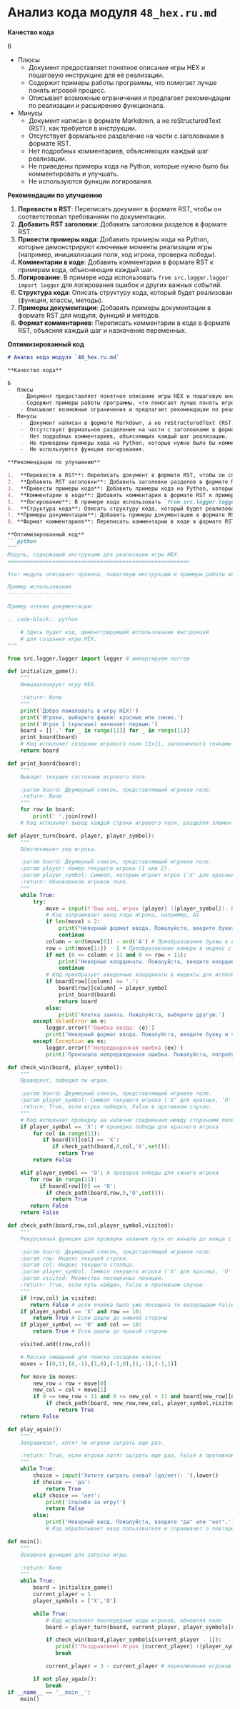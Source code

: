 # Анализ кода модуля `48_hex.ru.md`

**Качество кода**

6
-  Плюсы
    - Документ предоставляет понятное описание игры HEX и пошаговую инструкцию для её реализации.
    - Содержит примеры работы программы, что помогает лучше понять игровой процесс.
    - Описывает возможные ограничения и предлагает рекомендации по реализации и расширению функционала.
-  Минусы
    -  Документ написан в формате Markdown, а не reStructuredText (RST), как требуется в инструкции.
    -  Отсутствует формальное разделение на части с заголовками в формате RST.
    -  Нет подробных комментариев, объясняющих каждый шаг реализации.
    -  Не приведены примеры кода на Python, которые нужно было бы комментировать и улучшать.
    -  Не используются функции логирования.

**Рекомендации по улучшению**

1.  **Перевести в RST**: Переписать документ в формате RST, чтобы он соответствовал требованиям по документации.
2.  **Добавить RST заголовки**: Добавить заголовки разделов в формате RST.
3.  **Привести примеры кода**: Добавить примеры кода на Python, которые демонстрируют ключевые моменты реализации игры (например, инициализация поля, ход игрока, проверка победы).
4.  **Комментарии в коде**: Добавить комментарии в формате RST к примерам кода, объясняющие каждый шаг.
5.  **Логирование**: В примере кода использовать `from src.logger.logger import logger` для логирования ошибок и других важных событий.
6.  **Структура кода**: Описать структуру кода, который будет реализован (функции, классы, методы).
7. **Примеры документации**: Добавить примеры документации в формате RST для модуля, функций и методов.
8. **Формат комментариев**: Переписать комментарии в коде в формате RST, объясняя каждый шаг и назначение переменных.

**Оптимизированный код**

```markdown
# Анализ кода модуля `48_hex.ru.md`

**Качество кода**

6
-  Плюсы
    - Документ предоставляет понятное описание игры HEX и пошаговую инструкцию для её реализации.
    - Содержит примеры работы программы, что помогает лучше понять игровой процесс.
    - Описывает возможные ограничения и предлагает рекомендации по реализации и расширению функционала.
-  Минусы
    -  Документ написан в формате Markdown, а не reStructuredText (RST), как требуется в инструкции.
    -  Отсутствует формальное разделение на части с заголовками в формате RST.
    -  Нет подробных комментариев, объясняющих каждый шаг реализации.
    -  Не приведены примеры кода на Python, которые нужно было бы комментировать и улучшать.
    -  Не используются функции логирования.

**Рекомендации по улучшению**

1.  **Перевести в RST**: Переписать документ в формате RST, чтобы он соответствовал требованиям по документации.
2.  **Добавить RST заголовки**: Добавить заголовки разделов в формате RST.
3.  **Привести примеры кода**: Добавить примеры кода на Python, которые демонстрируют ключевые моменты реализации игры (например, инициализация поля, ход игрока, проверка победы).
4.  **Комментарии в коде**: Добавить комментарии в формате RST к примерам кода, объясняющие каждый шаг.
5.  **Логирование**: В примере кода использовать `from src.logger.logger import logger` для логирования ошибок и других важных событий.
6.  **Структура кода**: Описать структуру кода, который будет реализован (функции, классы, методы).
7. **Примеры документации**: Добавить примеры документации в формате RST для модуля, функций и методов.
8. **Формат комментариев**: Переписать комментарии в коде в формате RST, объясняя каждый шаг и назначение переменных.

**Оптимизированный код**
```python
"""
Модуль, содержащий инструкцию для реализации игры HEX.
=========================================================

Этот модуль описывает правила, пошаговую инструкцию и примеры работы игры HEX.

Пример использования
--------------------

Пример чтения документации:

.. code-block:: python

    # Здесь будет код, демонстрирующий использование инструкций
    # для создания игры HEX.
"""

from src.logger.logger import logger # импортируем логгер

def initialize_game():
    """
    Инициализирует игру HEX.

    :return: None
    """
    print('Добро пожаловать в игру HEX!')
    print('Игроки, выберите фишки: красные или синие.')
    print('Игрок 1 (красные) начинает первым.')
    board = [['.' for _ in range(11)] for _ in range(11)]
    print_board(board)
    # Код исполняет создание игрового поля 11x11, заполненного точками
    return board

def print_board(board):
    """
    Выводит текущее состояние игрового поля.

    :param board: Двумерный список, представляющий игровое поле.
    :return: None
    """
    for row in board:
        print(' '.join(row))
    # Код исполняет вывод каждой строки игрового поля, разделяя элементы пробелами

def player_turn(board, player, player_symbol):
    """
    Обеспечивает ход игрока.

    :param board: Двумерный список, представляющий игровое поле.
    :param player: Номер текущего игрока (1 или 2).
    :param player_symbol: Символ, которым играет игрок ('X' для красных, 'O' для синих).
    :return: Обновленное игровое поле.
    """
    while True:
        try:
            move = input(f'Ваш ход, игрок {player} ({player_symbol}). Выберите клетку для фишки (например, A1): ').upper()
            # Код запрашивает ввод хода игрока, например, A1
            if len(move) < 2:
                print("Неверный формат ввода. Пожалуйста, введите букву и число (например, A1).")
                continue
            column = ord(move[0]) - ord('A') # Преобразование буквы в индекс столбца
            row = int(move[1:]) - 1 # Преобразование номера в индекс строки
            if not (0 <= column < 11 and 0 <= row < 11):
                print('Неверные координаты. Пожалуйста, введите координаты в пределах поля.')
                continue
            # Код преобразует введенные координаты в индексы для использования в массиве, проверят валидность ввода
            if board[row][column] == '.':
                board[row][column] = player_symbol
                print_board(board)
                return board
            else:
                print('Клетка занята. Пожалуйста, выберите другую.')
        except ValueError as e:
            logger.error(f'Ошибка ввода: {e}')
            print("Неверный формат ввода. Пожалуйста, введите букву и число (например, A1).") # обработка исключений, связанных с неверным вводом
        except Exception as ex:
            logger.error(f'Непредвиденная ошибка {ex}')
            print('Произошла непредвиденная ошибка. Пожалуйста, попробуйте еще раз.')

def check_win(board, player_symbol):
    """
    Проверяет, победил ли игрок.

    :param board: Двумерный список, представляющий игровое поле.
    :param player_symbol: Символ текущего игрока ('X' для красных, 'O' для синих).
    :return: True, если игрок победил, False в противном случае.
    """
    # Код исполняет проверку на наличие соединения между сторонами поля для каждого игрока
    if player_symbol == 'X': # проверка победы для красного игрока
        for col in range(11):
           if board[0][col] == 'X':
              if check_path(board,0,col,'X',set()):
                return True
        return False

    elif player_symbol == 'O': # проверка победы для синего игрока
       for row in range(11):
          if board[row][0] == 'O':
            if check_path(board,row,0,'O',set()):
              return True
       return False
    return False

def check_path(board,row,col,player_symbol,visited):
    """
    Рекурсивная функция для проверки наличия пути от начала до конца стороны.

    :param board: Двумерный список, представляющий игровое поле.
    :param row: Индекс текущей строки.
    :param col: Индекс текущего столбца.
    :param player_symbol: Символ текущего игрока ('X' для красных, 'O' для синих).
    :param visited: Множество посещенных позиций.
    :return: True, если путь найден, False в противном случае.
    """
    if (row,col) in visited:
       return False # если ячейка была уже посещена то возвращаем False
    if player_symbol == 'X' and row == 10:
        return True # Если дошли до нижней стороны
    if player_symbol == 'O' and col == 10:
        return True # Если дошли до правой стороны

    visited.add((row,col))

    # Массив смещений для поиска соседних клеток
    moves = [(0,1),(0,-1),(1,0),(-1,0),(1,-1),(-1,1)]

    for move in moves:
        new_row = row + move[0]
        new_col = col + move[1]
        if 0 <= new_row < 11 and 0 <= new_col < 11 and board[new_row][new_col] == player_symbol:
            if check_path(board, new_row,new_col, player_symbol,visited):
                return True
    return False

def play_again():
    """
    Запрашивает, хотят ли игроки сыграть еще раз.

    :return: True, если игроки хотят сыграть еще раз, False в противном случае.
    """
    while True:
        choice = input('Хотите сыграть снова? (да/нет): ').lower()
        if choice == 'да':
            return True
        elif choice == 'нет':
            print('Спасибо за игру!')
            return False
        else:
            print('Неверный ввод. Пожалуйста, введите "да" или "нет".')
            # Код обрабатывает ввод пользователя и спрашивает о повторе игры

def main():
    """
    Основная функция для запуска игры.

    :return: None
    """
    while True:
        board = initialize_game()
        current_player = 1
        player_symbols = ['X','O']

        while True:
            # Код исполняет поочередные ходы игроков, обновляя поле
            board = player_turn(board, current_player, player_symbols[current_player - 1])

            if check_win(board,player_symbols[current_player - 1]):
               print(f'Поздравляем! Игрок {current_player} ({player_symbols[current_player - 1]}) победил, соединяя стороны!')
               break

            current_player = 3 - current_player # переключение игроков

        if not play_again():
            break
if __name__ == '__main__':
    main()
```
